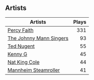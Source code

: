 ## Artists
Artists | Plays 
----- | -----: 
[Percy Faith](/artists/percy-faith-120889) | 331
[The Johnny Mann Singers](/artists/the-johnny-mann-singers-30064353) | 93
[Ted Nugent](/artists/ted-nugent-40670) | 55
[Kenny G](/artists/kenny-g-7789) | 45
[Nat King Cole](/artists/nat-king-cole-3428) | 44
[Mannheim Steamroller](/artists/mannheim-steamroller-39605) | 41


